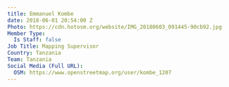 ```yaml
---
title: Emmanuel Kombe
date: 2018-06-01 20:54:00 Z
Photo: https://cdn.hotosm.org/website/IMG_20180603_091445-90cb92.jpg
Member Type:
  Is Staff: false
Job Title: Mapping Supervisor
Country: Tanzania
Team: Tanzania
Social Media (Full URL):
  OSM: https://www.openstreetmap.org/user/kombe_1207
---
```


